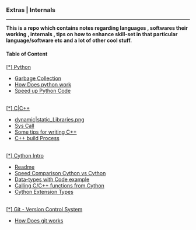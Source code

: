 <h3>Extras | Internals </h3><hr>
<b>This is a repo which contains notes regarding languages , softwares their working , internals , tips on how to enhance skill-set in that particular language/software etc and a lot of other cool stuff.</b>
  <br>
 <h4>Table of Content</h4>
   <a href="./python/"> [*] Python </a>
<br>
  <ul>
  <li><a href="./python/GarbageCollection.md "&emsp; &emsp; &emsp;>Garbage Collection</a></li>
  <li><a href="./python/HowDoesItWorks.md " &emsp; &emsp; &emsp; >How Does python work</a></li>
  <li><a href="./python/SpeedUpPython.md " &emsp; &emsp; &emsp; >Speed up Python Code</a></li>
  </ul>
<br>
   <a href="./C|C++/"> [*] C|C++ </a>
  <ul>
  <li><a href="./C|C++/dynamic|static_Libraries.png "&emsp; &emsp; &emsp;>dynamic|static_Libraries.png</a></li>
  <li><a href="./C|C++/syscall-pic.png "&emsp; &emsp; &emsp;>Sys Call</a></li>
  <li><a href="./C|C++/CPP-points.md "&emsp; &emsp; &emsp;>Some tips for writing C++</a></li>
  <li><a href="./C|C++/BuildProcess.md "&emsp; &emsp; &emsp;>C++ build Process</a></li>
  </ul>
<br>
   <a href="./Cython/"> [*] Cython Intro</a>
  <ul>
  <li><a href="./Cython/README.md "&emsp; &emsp; &emsp;>Readme</a></li>
  <li><a href="./Cython/Examples/First"&emsp; &emsp; &emsp;>Speed Comparison Cython vs Cython</a></li>
  <li><a href="./Cython/Examples/Second"&emsp; &emsp; &emsp;> Data-types with Code example</a></li>
  <li><a href="./Cython/Examples/Third"&emsp; &emsp; &emsp;> Calling C/C++ functions from Cython</a></li>
  <li><a href="./Cython/Examples/Fourth"&emsp; &emsp; &emsp;> Cython Extension Types</a></li>
  </ul>
<br>
   <a href="./git/"> [*] Git - Version Control System</a>
  <ul>
  <li><a href="./git/HowDoesItWorks.md " &emsp; &emsp; &emsp; >How Does git works</a></li>
  </ul>
